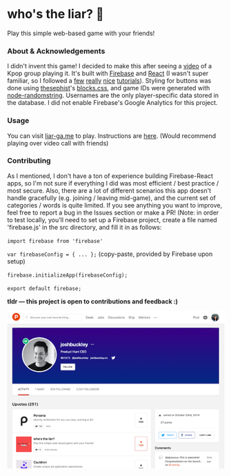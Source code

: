# who's the liar? 🤥
Play this simple web-based game with your friends!

### About & Acknowledgements
I didn't invent this game! I decided to make this after seeing a [video](https://youtu.be/5MS3iaNmKQE?t=401) of a Kpop group playing it. It's built with [Firebase](https://firebase.google.com/docs) and [React](https://create-react-app.dev) (I wasn't super familiar, so I followed a [few](https://css-tricks.com/intro-firebase-react/) [really](https://www.developintelligence.com/blog/2017/04/building-a-realtime-chess-game-with-react-and-firebase/) [nice](https://medium.com/@hasangi/writing-deleting-and-updating-data-in-firebase-realtime-database-with-javascript-f26113ec8c93) [tutorials](https://css-tricks.com/building-a-real-time-chat-app-with-react-and-firebase/)). Styling for buttons was done using [thesephist](https://github.com/thesephist)'s [blocks.css](https://github.com/thesephist/blocks.css), and game IDs were generated with [node-randomstring](https://www.npmjs.com/package/randomstring). Usernames are the only player-specific data stored in the database. I did not enable Firebase's Google Analytics for this project.

### Usage
You can visit [liar-ga.me](https://liar-ga.me) to play. Instructions are [here](https://liar-ga.me/instructions). (Would recommend playing over video call with friends)

### Contributing
As I mentioned, I don't have a ton of experience building Firebase-React apps, so I'm not sure if everything I did was most efficient / best practice / most secure. Also, there are a lot of different scenarios this app doesn't handle gracefully (e.g. joining / leaving mid-game), and the current set of categories / words is quite limited. If you see anything you want to improve, feel free to report a bug in the Issues section or make a PR! (Note: in order to test locally, you'll need to set up a Firebase project, create a file named 'firebase.js' in the src directory, and fill it in as follows:

`import firebase from 'firebase'`

`var firebaseConfig = { ... };` (copy-paste, provided by Firebase upon setup)

`firebase.initializeApp(firebaseConfig);`

`export default firebase;`

**tldr &#8212; this project is open to contributions and feedback :)**

![Upvote from Product Hunt CEO!](screenshot.png)
